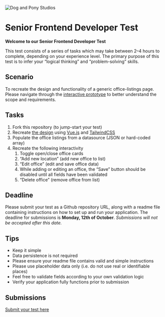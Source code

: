 ![Dog and Pony Studios](https://www.dogandponystudios.com/app/themes/dps/assets/public/images/logo-fbe89868bd.svg)

# Senior Frontend Developer Test

**Welcome to our Senior Frontend Developer Test**

This test consists of a series of tasks which may take between 2–4 hours to complete, depending on your experience level. The primary purpose of this test is to infer your “logical thinking” and “problem-solving” skills.


## Scenario

To recreate the design and functionality of a generic office-listings page. Please navigate through the [interactive prototype](https://www.figma.com/proto/VU2BJHrMmoSEdQmMa1EbYP/Front-end-Test?node-id=451%3A336&viewport=767%2C416%2C0.5802898406982422&scaling=min-zoom) to better understand the scope and requirements.


## Tasks

1. Fork this repository (to jump-start your test)
1. Recreate [the design](https://www.figma.com/proto/VU2BJHrMmoSEdQmMa1EbYP/Front-end-Test?node-id=451%3A336&viewport=767%2C416%2C0.5802898406982422&scaling=min-zoom) using [Vue.js](https://vuejs.org/) and [TailwindCSS](https://tailwindcss.com/)
1. Populate the office listings from a datasource (JSON or hard-coded array)
1. Recreate the following interactivity
    1. Toggle open/close office cards
    1. “Add new location” (add new office to list)
    1. “Edit office” (edit and save office data)
    1. While adding or editing an office, the “Save” button should be disabled until all fields have been validated
    1. “Delete office” (remove office from list)


## Deadline

Please submit your test as a Github repository URL, along with a readme file containing instructions on how to set up and run your application. The deadline for submissions is **Monday, 12th of October**. _Submissions will not be accepted after this date._


## Tips

- Keep it simple
- Data persistence is not required
- Please ensure your readme file contains valid and simple instructions
- Please use placeholder data only (i.e. do not use real or identifiable places)
- Feel free to validate fields according to your own validation logic
- Verify your application fully functions prior to submission


## Submissions

[Submit your test here](https://forms.gle/UcqQkBqCCvZhi7pe8)
